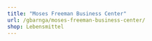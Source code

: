 ```yaml
---
title: "Moses Freeman Business Center"
url: /gbarnga/moses-freeman-business-center/
shop: Lebensmittel
---
```

